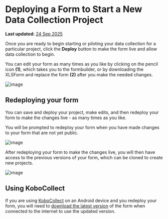 # Deploying a Form to Start a New Data Collection Project
**Last updated:** <a href="https://github.com/kobotoolbox/docs/blob/a14700f771e43d4c8576ee8081f23d197cdd5110/source/deploy_form_new_project.md" class="reference">24 Sep 2025</a>


Once you are ready to begin starting or piloting your data collection for a
particular project, click the **Deploy** button to make the form live and allow
data collection to begin.

You can edit your form as many times as you like by clicking on the pencil icon
**(1)**, which takes you to the formbuilder, or by downloading the XLSForm and
replace the form **(2)** after you make the needed changes.

![image](/images/deploy_form_new_project/deploy.jpg)

## Redeploying your form

You can save and deploy your project, make edits, and then redeploy your form to
make the changes live - as many times as you like.

You will be prompted to redeploy your form when you have made changes to your
form that are not yet public.

![image](/images/deploy_form_new_project/redeploy.jpg)

After redeploying your form to make the changes live, you will then have access
to the previous versions of your form, which can be cloned to create new
projects.

![image](/images/deploy_form_new_project/previous_versions.png)

## Using KoboCollect

If you are using [KoboCollect](https://support.kobotoolbox.org/kobocollect_on_android_latest.html) on an Android device and you redeploy your form,
you will need to [download the latest version](https://support.kobotoolbox.org/data_collection_kobocollect.html#downloading-forms) of the form when connected to the internet to use the updated version.
